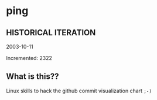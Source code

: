 # ping

## HISTORICAL ITERATION
2003-10-11

Incremented: 2322

## What is this?? 
Linux skills to hack the github commit visualization chart `;-)`
